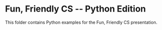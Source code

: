 # Fun, Friendly CS -- Python Edition

This folder contains Python examples for the Fun, Friendly CS presentation.

